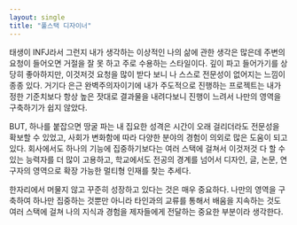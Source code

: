 ```yaml
---
layout: single
title: "풀스택 디자이너"
---
```


태생이 INFJ라서 그런지 내가 생각하는 이상적인 나의 삶에 관한 생각은 많은데 주변의 요청이 들어오면 거절을 잘 못 하고 주로 수용하는 스타일이다. 깊이 파고 들어가기를 상당히 좋아하지만, 이것저것 요청을 많이 받다 보니 나 스스로 전문성이 없어지는 느낌이 종종 있다. 거기다 은근 완벽주의자이기에 내가 주도적으로 진행하는 프로젝트는 내가 정한 기준치보다 항상 높은 잣대로 결과물을 내려다보니 진행이 느려서 나만의 영역을 구축하기가 쉽지 않았다.

BUT, 하나를 붙잡으면 땅굴 파는 내 집요한 성격은 시간이 오래 걸리더라도 전문성을 확보할 수 있었고, 사회가 변화함에 따라 다양한 분야의 경험이 의외로 많은 도움이 되고 있다. 회사에서도 하나의 기능에 집중하기보다는 여러 스택에 걸쳐서 이것저것 다 할 수 있는 능력자를 더 많이 고용하고, 학교에서도 전공의 경계를 넘어서 디자인, 글, 논문, 연구자의 영역으로 확장 가능한 멀티형 인재를 찾는 추세다.

한자리에서 머물지 않고 꾸준히 성장하고 있다는 것은 매우 중요하다. 나만의 영역을 구축하여 하나만 집중하는 것뿐만 아니라 타인과의 교류를 통해서 배움을 지속하는 것도 여러 스택에 걸쳐 나의 지식과 경험을 제자들에게 전달하는 중요한 부분이라 생각한다.
